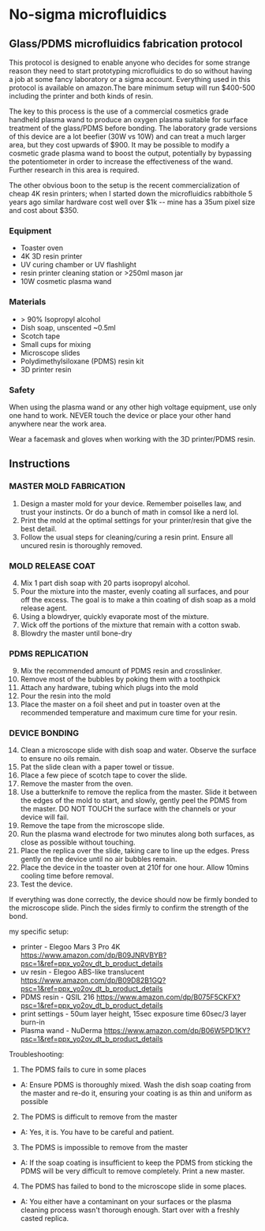 # No-sigma microfluidics

## Glass/PDMS microfluidics fabrication protocol


This protocol is designed to enable anyone who decides for some strange reason they need to start prototyping microfluidics to do so without having a job at some fancy laboratory or a sigma account. Everything used in this protocol is available on amazon.The bare minimum setup will run $400-500 including the printer and both kinds of resin. 

The key to this process is the use of a commercial cosmetics grade handheld plasma wand to produce an oxygen plasma suitable for surface treatment of the glass/PDMS before bonding. The laboratory grade versions of this device are a lot beefier (30W vs 10W) and can treat a much larger area, but they cost upwards of $900. It may be possible to modify a cosmetic grade plasma wand to boost the output, potentially by bypassing the potentiometer in order to increase the effectiveness of the wand. Further research in this area is required.

The other obvious boon to the setup is the recent commercialization of cheap 4K resin printers; when I started down the microfluidics rabbithole 5 years ago similar hardware cost well over $1k -- mine has a 35um pixel size and cost about $350.


### Equipment

- Toaster oven
- 4K 3D resin printer
- UV curing chamber or UV flashlight
- resin printer cleaning station or >250ml mason jar
- 10W cosmetic plasma wand

### Materials

- \> 90% Isopropyl alcohol
- Dish soap, unscented ~0.5ml
- Scotch tape
- Small cups for mixing
- Microscope slides
- Polydimethylsiloxane (PDMS) resin kit
- 3D printer resin

### Safety

When using the plasma wand or any other high voltage equipment, use only one hand to work. NEVER touch the device or place your other hand anywhere near the work area.

Wear a facemask and gloves when working with the 3D printer/PDMS resin.

## Instructions

### MASTER MOLD FABRICATION
1. Design a master mold for your device. Remember poiselles law, and trust your instincts. Or do a bunch of math in comsol like a nerd lol.
2. Print the mold at the optimal settings for your printer/resin that give the best detail.
3. Follow the usual steps for cleaning/curing a resin print. Ensure all uncured resin is thoroughly removed.

### MOLD RELEASE COAT
4. Mix 1 part dish soap with 20 parts isopropyl alcohol.
5. Pour the mixture into the master, evenly coating all surfaces, and pour off the excess. The goal is to make a thin coating of dish soap as a mold release agent.
6. Using a blowdryer, quickly evaporate most of the mixture.
7. Wick off the portions of the mixture that remain with a cotton swab. 
8. Blowdry the master until bone-dry

### PDMS REPLICATION
9.  Mix the recommended amount of PDMS resin and crosslinker.
10. Remove most of the bubbles by poking them with a toothpick
11. Attach any hardware, tubing which plugs into the mold
12. Pour the resin into the mold
13. Place the master on a foil sheet and put in toaster oven at the recommended temperature and maximum cure time for your resin.

### DEVICE BONDING
14. Clean a microscope slide with dish soap and water. Observe the surface to ensure no oils remain. 
15. Pat the slide clean with a paper towel or tissue.
16. Place a few piece of scotch tape to cover the slide.
17. Remove the master from the oven.
18. Use a butterknife to remove the replica from the master. Slide it between the edges of the mold to start, and slowly, gently peel the PDMS from the master. DO NOT TOUCH the surface with the channels or your device will fail.
19. Remove the tape from the microscope slide.
20. Run the plasma wand electrode for two minutes along both surfaces, as close as possible without touching.
21. Place the replica over the slide, taking care to line up the edges. Press gently on the device until no air bubbles remain.
22. Place the device in the toaster oven at 210f for one hour. Allow 10mins cooling time before removal.
23. Test the device.

If everything was done correctly, the device should now be firmly bonded to the microscope slide. Pinch the sides firmly to confirm the strength of the bond.


my specific setup:
- printer - Elegoo Mars 3 Pro 4K https://www.amazon.com/dp/B09JNRVBYB?psc=1&ref=ppx_yo2ov_dt_b_product_details
- uv resin - Elegoo ABS-like translucent https://www.amazon.com/dp/B09D82B1GQ?psc=1&ref=ppx_yo2ov_dt_b_product_details
- PDMS resin - QSIL 216 https://www.amazon.com/dp/B075F5CKFX?psc=1&ref=ppx_yo2ov_dt_b_product_details
- print settings - 50um layer height, 15sec exposure time  60sec/3 layer burn-in
- Plasma wand - NuDerma https://www.amazon.com/dp/B06W5PD1KY?psc=1&ref=ppx_yo2ov_dt_b_product_details

Troubleshooting:

1. The PDMS fails to cure in some places
- A: Ensure PDMS is thoroughly mixed. Wash the dish soap coating from the master and re-do it, ensuring your coating is as thin and uniform as possible

2. The PDMS is difficult to remove from the master
- A: Yes, it is. You have to be careful and patient. 

3. The PDMS is impossible to remove from the master
- A: If the soap coating is insufficient to keep the PDMS from sticking the PDMS will be very difficult to remove completely. Print a new master.

4. The PDMS has failed to bond to the microscope slide in some places. 
- A: You either have a contaminant on your surfaces or the plasma cleaning process wasn't thorough enough. Start over with a freshly casted replica. 
